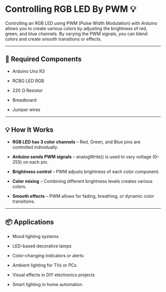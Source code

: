 # Controlling RGB LED By PWM 💡

Controlling an RGB LED using PWM (Pulse Width Modulation) with Arduino allows you to create various colors by adjusting the brightness of red, green, and blue channels. By varying the PWM signals, you can blend colors and create smooth transitions or effects.

---

## 🔧 Required Components

- Arduino Uno R3

- RCBG LED RGB

- 220 Ω Resistor

- Breadboard

- Jumper wires

---
## 💡 How It Works

- **RGB LED has 3 color channels** – Red, Green, and Blue pins are controlled individually.

- **Arduino sends PWM signals** – analogWrite() is used to vary voltage (0–255) on each pin.

- **Brightness control** – PWM adjusts brightness of each color component.

- **Color mixing** – Combining different brightness levels creates various colors.

- **Smooth effects** – PWM allows for fading, breathing, or dynamic color transitions.

---

## 📦 Applications

- Mood lighting systems

- LED-based decorative lamps

- Color-changing indicators or alerts

- Ambient lighting for TVs or PCs

- Visual effects in DIY electronics projects

- Smart lighting in home automation

